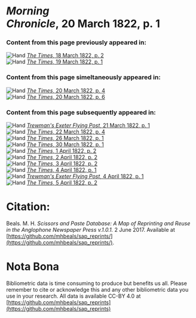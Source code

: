 # *Morning Chronicle*, 20 March 1822, p. 1  
  
### Content from this page previously appeared in:  
![Hand](http://scissorsandpaste.net/wp-content/uploads/2017/06/smallhandpointer.png) [*The Times*, 18 March 1822, p. 2](https://mhbeals.github.io/sap_html/The-Times/The-Times-18-March-1822-p-2)  
![Hand](http://scissorsandpaste.net/wp-content/uploads/2017/06/smallhandpointer.png) [*The Times*, 19 March 1822, p. 1](https://mhbeals.github.io/sap_html/The-Times/The-Times-19-March-1822-p-1)  
  
### Content from this page simeltaneously appeared in:  
![Hand](http://scissorsandpaste.net/wp-content/uploads/2017/06/smallhandpointer.png) [*The Times*, 20 March 1822, p. 4](https://mhbeals.github.io/sap_html/The-Times/The-Times-20-March-1822-p-4)  
![Hand](http://scissorsandpaste.net/wp-content/uploads/2017/06/smallhandpointer.png) [*The Times*, 20 March 1822, p. 6](https://mhbeals.github.io/sap_html/The-Times/The-Times-20-March-1822-p-6)  
  
### Content from this page subsequently appeared in:  
![Hand](http://scissorsandpaste.net/wp-content/uploads/2017/06/smallhandpointer.png) [*Trewman's Exeter Flying Post*, 21 March 1822, p. 1](https://mhbeals.github.io/sap_html/Trewman's-Exeter-Flying-Post/Trewman's-Exeter-Flying-Post-21-March-1822-p-1)  
![Hand](http://scissorsandpaste.net/wp-content/uploads/2017/06/smallhandpointer.png) [*The Times*, 22 March 1822, p. 4](https://mhbeals.github.io/sap_html/The-Times/The-Times-22-March-1822-p-4)  
![Hand](http://scissorsandpaste.net/wp-content/uploads/2017/06/smallhandpointer.png) [*The Times*, 26 March 1822, p. 1](https://mhbeals.github.io/sap_html/The-Times/The-Times-26-March-1822-p-1)  
![Hand](http://scissorsandpaste.net/wp-content/uploads/2017/06/smallhandpointer.png) [*The Times*, 30 March 1822, p. 1](https://mhbeals.github.io/sap_html/The-Times/The-Times-30-March-1822-p-1)  
![Hand](http://scissorsandpaste.net/wp-content/uploads/2017/06/smallhandpointer.png) [*The Times*, 1 April 1822, p. 2](https://mhbeals.github.io/sap_html/The-Times/The-Times-1-April-1822-p-2)  
![Hand](http://scissorsandpaste.net/wp-content/uploads/2017/06/smallhandpointer.png) [*The Times*, 2 April 1822, p. 2](https://mhbeals.github.io/sap_html/The-Times/The-Times-2-April-1822-p-2)  
![Hand](http://scissorsandpaste.net/wp-content/uploads/2017/06/smallhandpointer.png) [*The Times*, 3 April 1822, p. 2](https://mhbeals.github.io/sap_html/The-Times/The-Times-3-April-1822-p-2)  
![Hand](http://scissorsandpaste.net/wp-content/uploads/2017/06/smallhandpointer.png) [*The Times*, 4 April 1822, p. 1](https://mhbeals.github.io/sap_html/The-Times/The-Times-4-April-1822-p-1)  
![Hand](http://scissorsandpaste.net/wp-content/uploads/2017/06/smallhandpointer.png) [*Trewman's Exeter Flying Post*, 4 April 1822, p. 1](https://mhbeals.github.io/sap_html/Trewman's-Exeter-Flying-Post/Trewman's-Exeter-Flying-Post-4-April-1822-p-1)  
![Hand](http://scissorsandpaste.net/wp-content/uploads/2017/06/smallhandpointer.png) [*The Times*, 5 April 1822, p. 2](https://mhbeals.github.io/sap_html/The-Times/The-Times-5-April-1822-p-2)  


# Citation: 

Beals. M. H. *Scissors and Paste Database: A Map of Reprinting and Reuse in the Anglophone Newspaper Press v.1.0.1.* 2 June 2017. Available at [https://github.com/mhbeals/sap_reprints/](https://github.com/mhbeals/sap_reprints/). 

# Nota Bona

Bibliometric data is time consuming to produce but benefits us all. Please remember to cite or acknowledge this and any other bibliometric data you use in your research. All data is available CC-BY 4.0 at [https://github.com/mhbeals/sap_reprints](https://github.com/mhbeals/sap_reprints)